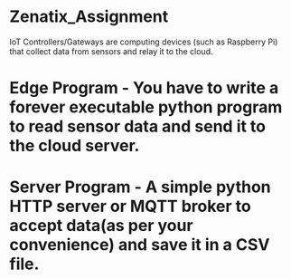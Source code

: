 # Zenatix_Assignment
IoT Controllers/Gateways are computing devices (such as Raspberry Pi)  that collect data from sensors and relay it to the cloud.

# Edge Program - You have to write a forever executable python program to read sensor data and send it to the cloud server.
# Server Program - A simple python HTTP server or MQTT broker to accept data(as per your convenience) and save it in a CSV file.

